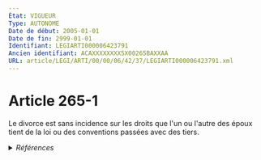 ```yaml
---
État: VIGUEUR
Type: AUTONOME
Date de début: 2005-01-01
Date de fin: 2999-01-01
Identifiant: LEGIARTI000006423791
Ancien identifiant: ACAXXXXXXXX5X00265BAXXAA
URL: article/LEGI/ARTI/00/00/06/42/37/LEGIARTI000006423791.xml
---
```


<h1>Article 265-1</h1>

Le divorce est sans incidence sur les droits que l'un ou l'autre des époux tient
de la loi ou des conventions passées avec des tiers.


<details>
  <summary><em>Références</em></summary>

  <h2>Articles faisant référence à l'article</h2>
  
  <ul>
    <li>
      <a href="https://legal.tricoteuses.fr//redirection/LEGIARTI000006284809?vers=git&vers=legifrance">LOI n° 2004-439 du 26 mai 2004 relative au divorce - article 16 ENTIEREMENT_MODIF</a> CREATION cible
    </li>
  </ul>
  
  <h2>Textes faisant référence à l'article</h2>
  
  <ul>
    <li>
      <a href="https://legal.tricoteuses.fr//redirection/JORFTEXT000000439268?vers=git&vers=legifrance">LOI n° 2004-439 du 26 mai 2004 relative au divorce</a> SPEC_APPLI cible
    </li>
  </ul>
  
  <h2>Références faites par l'article</h2>
  
  <ul>
    <li>
      CODIFICATION source Loi 1803-03-14
    </li>
    <li>
      2004-05-26 SPEC_APPLI source <a href="https://legal.tricoteuses.fr//redirection/JORFTEXT000000439268?vers=git&vers=legifrance">LOI n° 2004-439 du 26 mai 2004 relative au divorce</a>
    </li>
    <li>
      2004-05-26 CREATION source <a href="https://legal.tricoteuses.fr//redirection/LEGIARTI000006284809?vers=git&vers=legifrance">LOI n° 2004-439 du 26 mai 2004 relative au divorce - article 16 ENTIEREMENT_MODIF</a>
    </li>
  </ul>
</details>
